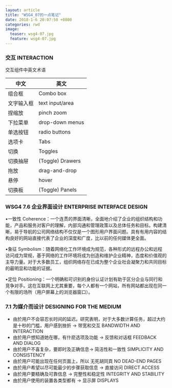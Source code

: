 ```yaml
---
layout: article
title: "WSG4_07的一点笔记"
date: 2018-1-6 20:07:50 +0800
categories: rwd
image:
  teaser: wsg4-07.jpg
  feature: wsg4-07.jpg
---
```


### 交互 INTERACTION
交互组件中英文术语


|中文 | 英文|
|---|---|
|组合框 | Combo box|
|文字输入框 | text input/area|
|捏缩放| pinch zoom|
|下拉菜单 | drop-down menus|
|单选按钮 |radio buttons|
|选项卡 | Tabs|
|切换  | Toggles|
|切换抽屉  | (Toggle) Drawers|
|拖放  | drag-and-drop|
|悬停  | hover|
|切换板   | (Toggle) Panels|

### WSG4 7.6 企业界面设计 ENTERPRISE INTERFACE DESIGN 

•一致性 Coherence：一个连贯的界面清晰，全面地介绍了企业的组织结构和功能，产品和服务对客户的理解，内部沟通和管理政策以及总体任务和目标。构建清晰，易于导航的公司网络结构不仅仅是一个图形用户界面问题。具有有用内容的结构良好的网站直接代表了企业的深度和广度，比以前的任何媒体更全面。

•象征 Symbolism：随着网络化工作环境成为规范，各种形式的远程办公和远程访问成为常规，基于网络的工作环境将成为创造和维护企业精神，态度和价值观的主导力量。对于大多数员工，组织网络存在已成为整个企业社会凝聚力和共同目标的最明显和功能的证据。

•定位 Positioning：一个明确和可识别的身份认证计划有助于区分企业与同行和竞争对手。这在互联网上尤其重要，每个人都有一个网站，所有网站都出现在同一个有限的场所（用户屏幕上的浏览器窗口）。


### 7.1 为媒介而设计 DESIGNING FOR THE MEDIUM
- 由於用户不会容忍长时间的延迟。研究表明，对于大多数计算任务，超过大约是十秒的门槛，用户感到挫折 → 带宽和交互 BANDWIDTH AND INTERACTION 
- 由於用户想知道她在哪，有什麽选项及功能 → 反馈和对话框 FEEDBACK AND DIALOG
- 由於用户不喜复杂，要即时及正确信息→ 简洁性和一致性 SIMPLICITY AND CONSISTENCY
- 由於用户可能出现在任何页面上，所以 无死胡同頁 NO DEAD-END PAGES 
- 由於用户希望以尽可能最少的步骤获取信息 → 直接访问 DIRECT ACCESS 
- 由於用户要精确及可靠信息 → 完整性和稳定性 INTEGRITY AND STABILITY
- 由於用户使用的装置各类型都有 → 显示屏 DISPLAYS